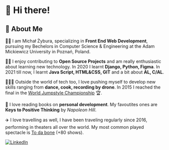 # 👋 Hi there! 


## 🚀 About Me 

🧑‍🎓 I am Michał Żybura, specializing in **Front End Web Development**, pursuing my Bechelors in Computer Science & Engineering at the Adam Mickiewicz University in Poznań, Poland.

🧑‍🏫 I enjoy contributing to **Open Source Projects** and am really enthusiastic about learning new technology. In 2020 I learnt **Django, Python, Figma**. In 2021 till now, I learnt **Java Script, HTML&CSS, GIT** and a bit about **AL, C/AL**.

🕺🍳🎥 Outside the world of tech too, I love pushing myself to develop new skills ranging from **dance, cook, recording by drone**. In 2015 I reached the final in the [World Jumpstyle Championship](https://youtu.be/wk1Tl1nGswg) 🏆. 

📖 I love reading books on **personal development**. My favoutites ones are **Keys to Positive Thinking** by *Napoleon Hill*. 

✈️ I love travelling as well, I have been traveling regularly since 2016, performing in theaters all over the world. My most common played spectacle is [To da bone](https://youtu.be/s9leiul63ic) (+80 shows).
 
[![LinkedIn](https://img.shields.io/badge/linkedin-%230077B5.svg?style=for-the-badge&logo=linkedin&logoColor=white)](https://www.linkedin.com/in/michal-zybura/)
